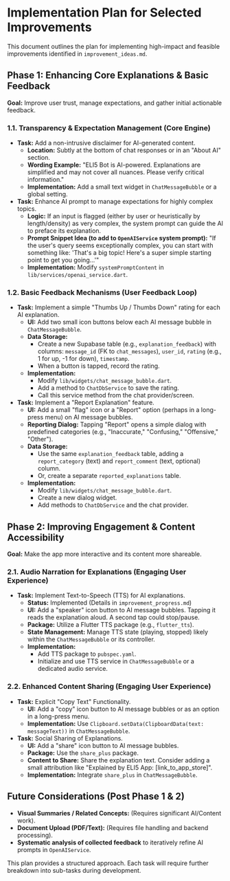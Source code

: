 # Implementation Plan for Selected Improvements

This document outlines the plan for implementing high-impact and feasible improvements identified in `improvement_ideas.md`.

## Phase 1: Enhancing Core Explanations & Basic Feedback

**Goal:** Improve user trust, manage expectations, and gather initial actionable feedback.

### 1.1. Transparency & Expectation Management (Core Engine)

*   **Task:** Add a non-intrusive disclaimer for AI-generated content.
    *   **Location:** Subtly at the bottom of chat responses or in an "About AI" section.
    *   **Wording Example:** "ELI5 Bot is AI-powered. Explanations are simplified and may not cover all nuances. Please verify critical information."
    *   **Implementation:** Add a small text widget in `ChatMessageBubble` or a global setting.
*   **Task:** Enhance AI prompt to manage expectations for highly complex topics.
    *   **Logic:** If an input is flagged (either by user or heuristically by length/density) as very complex, the system prompt can guide the AI to preface its explanation.
    *   **Prompt Snippet Idea (to add to `OpenAIService` system prompt):** "If the user's query seems exceptionally complex, you can start with something like: 'That's a big topic! Here's a super simple starting point to get you going...'"
    *   **Implementation:** Modify `systemPromptContent` in `lib/services/openai_service.dart`.

### 1.2. Basic Feedback Mechanisms (User Feedback Loop)

*   **Task:** Implement a simple "Thumbs Up / Thumbs Down" rating for each AI explanation.
    *   **UI:** Add two small icon buttons below each AI message bubble in `ChatMessageBubble`.
    *   **Data Storage:**
        *   Create a new Supabase table (e.g., `explanation_feedback`) with columns: `message_id` (FK to `chat_messages`), `user_id`, `rating` (e.g., 1 for up, -1 for down), `timestamp`.
        *   When a button is tapped, record the rating.
    *   **Implementation:**
        *   Modify `lib/widgets/chat_message_bubble.dart`.
        *   Add a method to `ChatDbService` to save the rating.
        *   Call this service method from the chat provider/screen.
*   **Task:** Implement a "Report Explanation" feature.
    *   **UI:** Add a small "flag" icon or a "Report" option (perhaps in a long-press menu) on AI message bubbles.
    *   **Reporting Dialog:** Tapping "Report" opens a simple dialog with predefined categories (e.g., "Inaccurate," "Confusing," "Offensive," "Other").
    *   **Data Storage:**
        *   Use the same `explanation_feedback` table, adding a `report_category` (text) and `report_comment` (text, optional) column.
        *   Or, create a separate `reported_explanations` table.
    *   **Implementation:**
        *   Modify `lib/widgets/chat_message_bubble.dart`.
        *   Create a new dialog widget.
        *   Add methods to `ChatDbService` and the chat provider.

## Phase 2: Improving Engagement & Content Accessibility

**Goal:** Make the app more interactive and its content more shareable.

### 2.1. Audio Narration for Explanations (Engaging User Experience)

*   **Task:** Implement Text-to-Speech (TTS) for AI explanations.
    *   **Status:** Implemented (Details in `improvement_progress.md`)
    *   **UI:** Add a "speaker" icon button to AI message bubbles. Tapping it reads the explanation aloud. A second tap could stop/pause.
    *   **Package:** Utilize a Flutter TTS package (e.g., `flutter_tts`).
    *   **State Management:** Manage TTS state (playing, stopped) likely within the `ChatMessageBubble` or its controller.
    *   **Implementation:**
        *   Add TTS package to `pubspec.yaml`.
        *   Initialize and use TTS service in `ChatMessageBubble` or a dedicated audio service.

### 2.2. Enhanced Content Sharing (Engaging User Experience)

*   **Task:** Explicit "Copy Text" Functionality.
    *   **UI:** Add a "copy" icon button to AI message bubbles or as an option in a long-press menu.
    *   **Implementation:** Use `Clipboard.setData(ClipboardData(text: messageText))` in `ChatMessageBubble`.
*   **Task:** Social Sharing of Explanations.
    *   **UI:** Add a "share" icon button to AI message bubbles.
    *   **Package:** Use the `share_plus` package.
    *   **Content to Share:** Share the explanation text. Consider adding a small attribution like "Explained by ELI5 App: [link_to_app_store]".
    *   **Implementation:** Integrate `share_plus` in `ChatMessageBubble`.

## Future Considerations (Post Phase 1 & 2)

*   **Visual Summaries / Related Concepts:** (Requires significant AI/Content work).
*   **Document Upload (PDF/Text):** (Requires file handling and backend processing).
*   **Systematic analysis of collected feedback** to iteratively refine AI prompts in `OpenAIService`.

This plan provides a structured approach. Each task will require further breakdown into sub-tasks during development.
